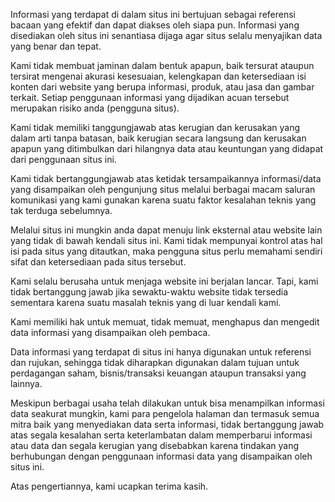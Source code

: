 Informasi yang terdapat di dalam situs ini bertujuan sebagai referensi bacaan yang efektif dan dapat diakses oleh siapa pun. Informasi yang disediakan oleh situs ini senantiasa dijaga agar situs selalu menyajikan data yang benar dan tepat.

Kami tidak membuat jaminan dalam bentuk apapun, baik tersurat ataupun tersirat mengenai akurasi kesesuaian, kelengkapan dan ketersediaan isi konten dari website yang berupa informasi, produk, atau jasa dan gambar terkait. Setiap penggunaan informasi yang dijadikan acuan tersebut merupakan risiko anda (pengguna situs).

Kami tidak memiliki tanggungjawab atas kerugian dan kerusakan yang dalam arti tanpa batasan, baik kerugian secara langsung dan kerusakan apapun yang ditimbulkan dari hilangnya data atau keuntungan yang didapat dari penggunaan situs ini.

Kami tidak bertanggungjawab atas ketidak tersampaikannya informasi/data yang disampaikan oleh pengunjung situs melalui berbagai macam saluran komunikasi yang kami gunakan karena suatu faktor kesalahan teknis yang tak terduga sebelumnya.

Melalui situs ini mungkin anda dapat menuju link eksternal atau website lain yang tidak di bawah kendali situs ini. Kami tidak mempunyai kontrol atas hal isi pada situs yang ditautkan, maka pengguna situs perlu memahami sendiri sifat dan ketersediaan pada situs tersebut.

Kami selalu berusaha untuk menjaga website ini berjalan lancar. Tapi, kami tidak bertanggung jawab jika sewaktu-waktu website tidak tersedia sementara karena suatu masalah teknis yang di luar kendali kami.

Kami memiliki hak untuk memuat, tidak memuat, menghapus dan mengedit data informasi yang disampaikan oleh pembaca.

Data informasi yang terdapat di situs ini hanya digunakan untuk referensi dan rujukan, sehingga tidak diharapkan digunakan dalam tujuan untuk perdagangan saham, bisnis/transaksi keuangan ataupun transaksi yang lainnya.

Meskipun berbagai usaha telah dilakukan untuk bisa menampilkan informasi data seakurat mungkin, kami para pengelola halaman dan termasuk semua mitra baik yang menyediakan data serta informasi, tidak bertanggung jawab atas segala kesalahan serta keterlambatan dalam memperbarui informasi atau data dan segala kerugian yang disebabkan karena tindakan yang berhubungan dengan penggunaan informasi data yang disampaikan oleh situs ini.

Atas pengertiannya, kami ucapkan terima kasih.
